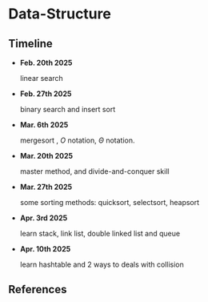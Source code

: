 # Data-Structure

## Timeline

- **Feb. 20th 2025**

    linear search

- **Feb. 27th 2025**

    binary search and insert sort

- **Mar. 6th 2025**

    mergesort , $O$ notation, $\Theta$ notation.

- **Mar. 20th 2025**

    master method, and divide-and-conquer skill

- **Mar. 27th 2025**

    some sorting methods: quicksort, selectsort, heapsort

- **Apr. 3rd 2025**
  
  learn stack, link list, double linked list and queue
  
- **Apr. 10th 2025**
  
  learn hashtable and 2 ways to deals with collision

## References

